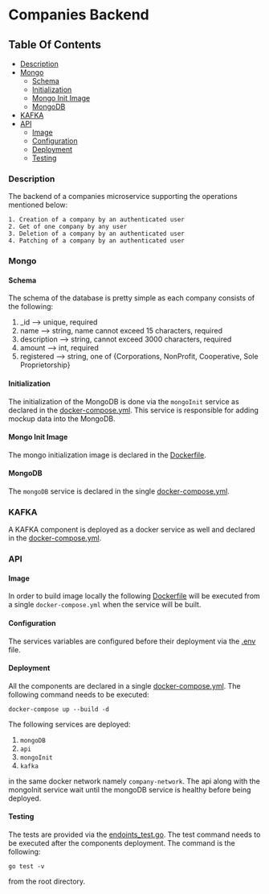 # Companies Backend 

## Table Of Contents
- [Description](#description)
- [Mongo](#mongo)
    * [Schema](#schema)
    * [Initialization](#initialization)
    * [Mongo Init Image](#mongo-init-image)
    * [MongoDB](*mongoDB)
- [KAFKA](#kafka)
- [API](#api)
    * [Image](#image)
    * [Configuration](#configuration)
    * [Deployment](#deployment)
    * [Testing](#testing)



### Description
The backend of a companies microservice supporting the operations mentioned below: 

```
1. Creation of a company by an authenticated user 
2. Get of one company by any user
3. Deletion of a company by an authenticated user
4. Patching of a company by an authenticated user
```

### Mongo

#### Schema
The schema of the database is pretty simple as each company consists of the following:

1. _id --> unique, required
2. name --> string, name cannot exceed 15 characters, required
3. description --> string, cannot exceed 3000 characters, required
3. amount --> int, required
4. registered  --> string, one of {Corporations, NonProfit, Cooperative, Sole Proprietorship}

#### Initialization
The initialization of the MongoDB is done via the `mongoInit` service as declared in the [docker-compose.yml](/apiContainerized/docker-compose.yml). This service is responsible for adding mockup data into the MongoDB.

#### Mongo Init Image
The mongo initialization image is declared in the [Dockerfile](/mongoInitialization/Dockerfile).

#### MongoDB 
The `mongoDB` service is declared in the single [docker-compose.yml](/apiContainerized/docker-compose.yml).  

### KAFKA
A KAFKA component is deployed as a docker service as well and declared in the [docker-compose.yml](/apiContainerized/docker-compose.yml).

### API

#### Image
In order to build image locally the following [Dockerfile](/Dockerfile) will be executed from a single `docker-compose.yml` when the service will be built.

#### Configuration
The services variables are configured before their deployment via the [.env](/apiContainerized/.env) file.

#### Deployment
All the components are declared in a single [docker-compose.yml](/apiContainerized/docker-compose.yml). The following command needs to be executed: 

```
docker-compose up --build -d
```

The following services are deployed:

1. `mongoDB`
2. `api`
3. `mongoInit`
4. `kafka`

in the same docker network namely `company-network`. The api along with the mongoInit service wait until the mongoDB service is healthy before being deployed.

#### Testing 
The tests are provided via the [endoints_test.go](./endpoints_test.go). The test command needs to be executed after the components deployment. The command is the following:

```
go test -v
```

from the root directory.










